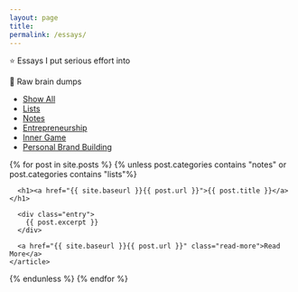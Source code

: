 ```yaml
---
layout: page
title: 
permalink: /essays/
---
```


<div class="posts">
  <article class="post">
    <p>⭐️ Essays I put serious effort into</p>
    <p>🧠 Raw brain dumps</p>
  </article>


<div class="cat-nav">
  <ul>
    <li>
      <a class="is-active" href="/essays">Show All</a>
    </li>
        <li>
    <a href="/lists" class="btn-nav">Lists</a>
          </li><li>
    <a href="/notes" class="btn-nav">Notes</a>
          </li><li>
    <a href="/entrepreneurship" class="btn-nav">Entrepreneurship</a>
          </li>
    <li>
      <a href="/inner-game" class="btn-nav">Inner Game</a>
    </li>
    <li>
      <a href="/personal-brand-building" class="btn-nav">Personal Brand Building</a>
    </li>
  </ul>
</div>

  

  {% for post in site.posts %}
  {% unless post.categories contains "notes" or post.categories contains "lists"%}
    <article class="post">

      <h1><a href="{{ site.baseurl }}{{ post.url }}">{{ post.title }}</a></h1>

      <div class="entry">
        {{ post.excerpt }}
      </div>

      <a href="{{ site.baseurl }}{{ post.url }}" class="read-more">Read More</a>
    </article>
  {% endunless %}
  {% endfor %}
</div>